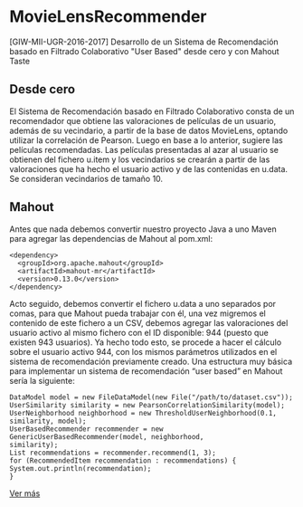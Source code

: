 # MovieLensRecommender
[GIW-MII-UGR-2016-2017] Desarrollo de un Sistema de Recomendación basado en Filtrado Colaborativo "User Based" desde cero y con Mahout Taste

## Desde cero
El Sistema de Recomendación basado en Filtrado Colaborativo consta de un recomendador que obtiene las valoraciones de películas de un usuario, además de su vecindario, a partir de la base de datos MovieLens, optando utilizar la correlación de Pearson. Luego en base a lo anterior, sugiere las películas recomendadas.
Las películas presentadas al azar al usuario se obtienen del fichero u.item y los vecindarios se crearán a partir de las valoraciones que ha hecho el usuario activo y de las contenidas en u.data. Se consideran vecindarios de tamaño 10.

## Mahout
Antes que nada debemos convertir nuestro proyecto Java a uno Maven para agregar las dependencias de Mahout al pom.xml:

```
<dependency>
  <groupId>org.apache.mahout</groupId>
  <artifactId>mahout-mr</artifactId>
  <version>0.13.0</version>
</dependency>
```

Acto seguido, debemos convertir el fichero u.data a uno separados por comas, para que Mahout pueda trabajar con él, una vez migremos el contenido de este fichero a un CSV, debemos agregar las valoraciones del usuario activo al mismo fichero con el ID disponible: 944 (puesto que existen 943 usuarios). Ya hecho todo esto, se procede a hacer el cálculo sobre el usuario activo 944, con los mismos parámetros utilizados en el sistema de recomendación previamente creado. Una estructura muy básica para implementar un sistema de recomendación “user based” en Mahout sería la siguiente:

```
DataModel model = new FileDataModel(new File("/path/to/dataset.csv"));
UserSimilarity similarity = new PearsonCorrelationSimilarity(model);
UserNeighborhood neighborhood = new ThresholdUserNeighborhood(0.1, similarity, model);
UserBasedRecommender recommender = new GenericUserBasedRecommender(model, neighborhood,
similarity);
List recommendations = recommender.recommend(1, 3);
for (RecommendedItem recommendation : recommendations) {
System.out.println(recommendation);
}
```
[Ver más](doc/)